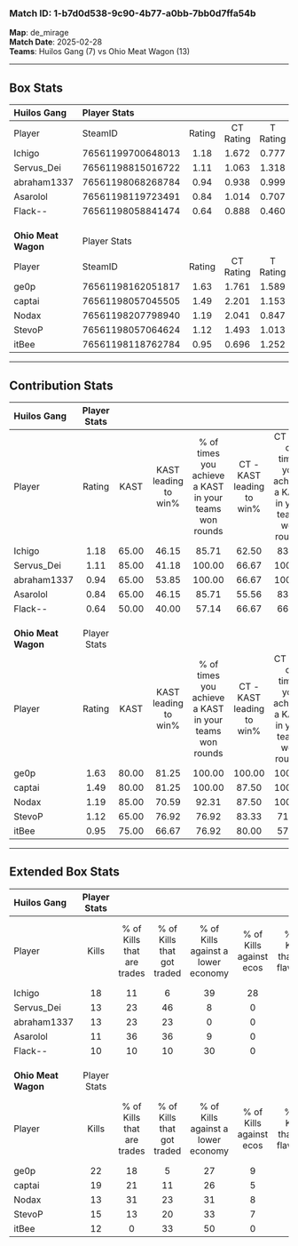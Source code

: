 ### Match ID: 1-b7d0d538-9c90-4b77-a0bb-7bb0d7ffa54b  
**Map**: de_mirage  
**Match Date**: 2025-02-28  
**Teams**: Huilos Gang (7) vs Ohio Meat Wagon (13)  

---  

## Box Stats  

| **Huilos Gang**     | Player Stats      |        |           |          |       |       |       |         |        |      |     |
| :- | :- | :-: | :-: | :-: | :-: | :-: | :-: | :-: | :-: | :-: | :-: |
| Player              | SteamID           | Rating | CT Rating | T Rating | KAST  |  ADR  | Kills | Assists | Deaths | K/D  | HS% |
| Ichigo              | 76561199700648013 |  1.18  |   1.672   |  0.777   | 65.00 | 84.9  |  18   |    4    |   16   | 1.13 | 61  |
| Servus_Dei          | 76561198815016722 |  1.11  |   1.063   |  1.318   | 85.00 | 72.8  |  13   |    7    |   15   | 0.87 | 61  |
| abraham1337         | 76561198068268784 |  0.94  |   0.938   |  0.999   | 65.00 | 71.2  |  13   |    2    |   15   | 0.87 | 69  |
| Asarolol            | 76561198119723491 |  0.84  |   1.014   |  0.707   | 65.00 | 74.9  |  11   |    8    |   17   | 0.65 | 63  |
| Flack--             | 76561198058841474 |  0.64  |   0.888   |  0.460   | 50.00 | 68.2  |  10   |    8    |   18   | 0.56 | 40  |
|                     |                   |        |           |          |       |       |       |         |        |      |     |
|                     |                   |        |           |          |       |       |       |         |        |      |     |
|                     |                   |        |           |          |       |       |       |         |        |      |     |
| **Ohio Meat Wagon** | Player Stats      |        |           |          |       |       |       |         |        |      |     |
| Player              | SteamID           | Rating | CT Rating | T Rating | KAST  |  ADR  | Kills | Assists | Deaths | K/D  | HS% |
| ge0p                | 76561198162051817 |  1.63  |   1.761   |  1.589   | 80.00 | 88.0  |  22   |    4    |   10   | 2.20 | 54  |
| captai              | 76561198057045505 |  1.49  |   2.201   |  1.153   | 80.00 | 105.4 |  19   |    7    |   13   | 1.46 | 26  |
| Nodax               | 76561198207798940 |  1.19  |   2.041   |  0.847   | 85.00 | 80.5  |  13   |    7    |   13   | 1.00 | 38  |
| StevoP              | 76561198057064624 |  1.12  |   1.493   |  1.013   | 65.00 | 82.8  |  15   |    3    |   13   | 1.15 | 20  |
| itBee               | 76561198118762784 |  0.95  |   0.696   |  1.252   | 75.00 | 66.6  |  12   |    7    |   16   | 0.75 | 16  |
---  

## Contribution Stats  

| **Huilos Gang**     | Player Stats |       |                      |                                                        |                           |                                                             |                          |                                                            |
| :- | :-: | :-: | :-: | :-: | :-: | :-: | :-: | :-: |
| Player              |    Rating    | KAST  | KAST leading to win% | % of times you achieve a KAST in your teams won rounds | CT - KAST leading to win% | CT - % of times you achieve a KAST in your teams won rounds | T - KAST leading to win% | T - % of times you achieve a KAST in your teams won rounds |
| Ichigo              |     1.18     | 65.00 |        46.15         |                         85.71                          |           62.50           |                            83.33                            |          20.00           |                           100.00                           |
| Servus_Dei          |     1.11     | 85.00 |        41.18         |                         100.00                         |           66.67           |                           100.00                            |          12.50           |                           100.00                           |
| abraham1337         |     0.94     | 65.00 |        53.85         |                         100.00                         |           66.67           |                           100.00                            |          25.00           |                           100.00                           |
| Asarolol            |     0.84     | 65.00 |        46.15         |                         85.71                          |           55.56           |                            83.33                            |          25.00           |                           100.00                           |
| Flack--             |     0.64     | 50.00 |        40.00         |                         57.14                          |           66.67           |                            66.67                            |           0.00           |                            0.00                            |
|                     |              |       |                      |                                                        |                           |                                                             |                          |                                                            |
|                     |              |       |                      |                                                        |                           |                                                             |                          |                                                            |
|                     |              |       |                      |                                                        |                           |                                                             |                          |                                                            |
| **Ohio Meat Wagon** | Player Stats |       |                      |                                                        |                           |                                                             |                          |                                                            |
| Player              |    Rating    | KAST  | KAST leading to win% | % of times you achieve a KAST in your teams won rounds | CT - KAST leading to win% | CT - % of times you achieve a KAST in your teams won rounds | T - KAST leading to win% | T - % of times you achieve a KAST in your teams won rounds |
| ge0p                |     1.63     | 80.00 |        81.25         |                         100.00                         |          100.00           |                           100.00                            |          66.67           |                           100.00                           |
| captai              |     1.49     | 80.00 |        81.25         |                         100.00                         |           87.50           |                           100.00                            |          75.00           |                           100.00                           |
| Nodax               |     1.19     | 85.00 |        70.59         |                         92.31                          |           87.50           |                           100.00                            |          55.56           |                           83.33                            |
| StevoP              |     1.12     | 65.00 |        76.92         |                         76.92                          |           83.33           |                            71.43                            |          71.43           |                           83.33                            |
| itBee               |     0.95     | 75.00 |        66.67         |                         76.92                          |           80.00           |                            57.14                            |          60.00           |                           100.00                           |
---  

## Extended Box Stats  

| **Huilos Gang**     | Player Stats |                            |                            |                                    |                         |                              |                                 |        |                             |                                     |                          |                               |                            |
| :- | :-: | :-: | :-: | :-: | :-: | :-: | :-: | :-: | :-: | :-: | :-: | :-: | :-: |
| Player              |    Kills     | % of Kills that are trades | % of Kills that got traded | % of Kills against a lower economy | % of Kills against ecos | % of Kills that are flawless | % of Kills that are close duels | Deaths | % of Deaths that get traded | % of Deaths against a lower economy | % of Deaths against ecos | % of Deaths that are flawless | % of Deaths that are close |
| Ichigo              |      18      |             11             |             6              |                 39                 |           28            |              72              |               11                |   16   |             31              |                  6                  |            0             |              81               |             6              |
| Servus_Dei          |      13      |             23             |             46             |                 8                  |            0            |              69              |                0                |   15   |             13              |                  7                  |            0             |              87               |             0              |
| abraham1337         |      13      |             23             |             23             |                 0                  |            0            |              46              |                0                |   15   |              7              |                  7                  |            0             |              67               |             0              |
| Asarolol            |      11      |             36             |             36             |                 9                  |            0            |              64              |               18                |   17   |             12              |                  6                  |            0             |              41               |             12             |
| Flack--             |      10      |             10             |             10             |                 30                 |            0            |              70              |                0                |   18   |             17              |                 11                  |            6             |              61               |             0              |
|                     |              |                            |                            |                                    |                         |                              |                                 |        |                             |                                     |                          |                               |                            |
|                     |              |                            |                            |                                    |                         |                              |                                 |        |                             |                                     |                          |                               |                            |
|                     |              |                            |                            |                                    |                         |                              |                                 |        |                             |                                     |                          |                               |                            |
| **Ohio Meat Wagon** | Player Stats |                            |                            |                                    |                         |                              |                                 |        |                             |                                     |                          |                               |                            |
| Player              |    Kills     | % of Kills that are trades | % of Kills that got traded | % of Kills against a lower economy | % of Kills against ecos | % of Kills that are flawless | % of Kills that are close duels | Deaths | % of Deaths that get traded | % of Deaths against a lower economy | % of Deaths against ecos | % of Deaths that are flawless | % of Deaths that are close |
| ge0p                |      22      |             18             |             5              |                 27                 |            9            |              73              |                0                |   10   |             10              |                 20                  |            0             |              50               |             10             |
| captai              |      19      |             21             |             11             |                 26                 |            5            |              74              |                5                |   13   |             23              |                 15                  |            0             |              46               |             8              |
| Nodax               |      13      |             31             |             23             |                 31                 |            8            |              54              |                8                |   13   |             38              |                 15                  |            0             |              69               |             8              |
| StevoP              |      15      |             13             |             20             |                 33                 |            7            |              60              |                7                |   13   |             23              |                 15                  |            0             |              77               |             0              |
| itBee               |      12      |             0              |             33             |                 50                 |            0            |              67              |                0                |   16   |             19              |                 31                  |            6             |              75               |             6              |

